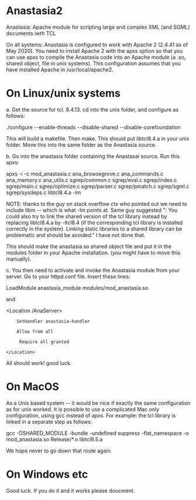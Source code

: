 # Anastasia2
Anastasia: Apache module for scripting large and complex XML (and SGML) documents iwth TCL

On all systems: Anastasia is configured to work with Apache 2 (2.4.41 as of May 2020). You need to install Apache 2 with the apxs option so that you can use apxs to compile the Anastasia code into an Apache module (a .so, shared object, file in unix systems). This configuration assumes that you have installed Apache in /usr/local/apache2.

# On Linux/unix systems

a. Get the source for tcl. 8.4.13. cd into the unix folder, and configure as follows:

./configure  --enable-threads --disable-shared --disable-corefoundation

This will build a makefile. Then make. This should put libtcl8.4.a in your unix folder. Move this into the same folder as the Anastasia source.

b. Go into the anastasia folder containing the Anastasai source. Run this apxs:

apxs -i -c mod_anastasia.c ana_browsegrove.c ana_commands.c ana_memory.c ana_utils.c sgrep/common.c sgrep/eval.c sgrep/index.c sgrep/main.c sgrep/optimize.c  sgrep/parser.c sgrep/pmatch.c sgrep/sgml.c sgrep/sysdeps.c libtcl8.4.a -lm

NOTE: thanks to the guy on stack overflow ctx who pointed out we need to include libm -- which is what -lm points at. Same guy suggested ": You could also try to link the shared version of the tcl library instead by replacing libtcl8.4.a by -ltcl8.4 (if the corresponding tcl library is installed correctly in the system). Linking static libraries to a shared library can be problematic and should be avoided." I have not done that.

This should make the anastasia.so shared object file and put it in the modules folder in your Apache installation. (you might have to move this manually).

c. You then need to activate and invoke the Anastasia module from your server. Go to your httpd.conf file. Insert these lines:

LoadModule anastasia_module modules/mod_anastasia.so

and 

<Location /AnaServer>

		SetHandler anastasia-handler
		
		Allow from all
		
		 Require all granted
		 
	</Location>
  
  All should work! good luck.
  
  # On MacOS
  
  As a Unix based system -- it would be nice if exactly the same configuration as for unix worked. It is possible to use a complicated Mac only configuration, using gcc instead of apxs. For example: the tcl library is linked in a separate step as follows:
  
  gcc -DSHARED_MODULE -bundle -undefined suppress  -flat_namespace   -o mod_anastasia.so  Release/*.o libtcl8.5.a 
  
  We hope never to go down that route again.
  
  # On Windows etc
  
  Good luck. If you do it and it works please doucment.

